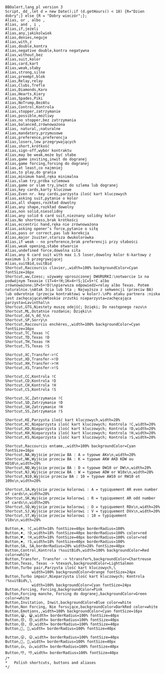     BBOalert,lang_pl version 3
    Script,_dd_,let d = new Date();if (d.getHours() < 18) {R="Dzien dobry";} else {R = "Dobry wieczór";};
    Alias, or , albo ,
    Alias, and , i ,
    Alias,if,jeżeli
    Alias,any,jakikolwiek
    Alias,denies,neguje
    Alias,with,z
    Alias,double,kontra
    Alias,negative double,kontra negatywna
    Alias,without,bez
    Alias,suit,kolor
    Alias,card,kart
    Alias,weak,słaby
    Alias,strong,silne
    Alias,preempt,blok
    Alias,Relay,relay
    Alias,Clubs,Trefle
    Alias,Diamonds,Karo
    Alias,Hearts,Kiery
    Alias,Spades,Piki
    Alias,NoTrump,BezAtu
    Alias,Control,Kontrola
    Alias,stopper,zatrzymanie
    Alias,possible,możliwy
    Alias,no stopper,bez zatrzymania
    Alias,balanced,zrównoważona
    Alias, natural,;naturalne
    Alias,mandatory,przymusowe
    Alias,preference,preferencja
    Alias,losers,lew przegrywających
    Alias,short,krótkość
    Alias,sign-off,wybór kontraktu
    Alias,may be weak,może być słabe
    Alias,game inviting,inwit do dogranej
    Alias,game forcing,forsing do dogranej
    Alias,at least,co najmniej
    Alias,to play,do grania
    Alias,minimum hand,ręka minimalna
    Alias,slam try,próba szlemowa
    Alias,game or slam try,inwit do szlema lub dogranej
    Alias,key cards,karty kluczowe
    Alias,Even nr. key cards,parzysta ilość kart kluczowych
    Alias,asking suit,pytanie o kolor
    Alias,all shapes,rozkład dowolny
    Alias,any shape,rozkład dowolny
    Alias,non solid,niesolidny
    Alias,any solid 6 card suit,nieznany solidny kolor
    Alias,No shortness,brak krótkości
    Alias,eccentric hand,ręka nie zrównoważona
    Alias,asking opener’s force,pytanie o siłę
    Alias,pass or correct,pas lub korekcja
    Alias,major 2suiter,starsza dwukolorowka
    Alias,if weak - no preference,brak preferencji przy słabości
    Alias,weak opening,słabe otwarcie
    Alias,undefined force,dowolna siła
    Alias,any 6 card suit with max 1.5 loser,dowolny kolor 6-kartowy z maximum 1.5 przegrywającej
    Alias,suitBid,suitBid
    Shortcut,Raccourcis clavier,,width=100% backgroundColor=Cyan fontSize=16px
    Shortcut,ww,Czesc; używamy uproszczonej DWURURKI:\notwarcie 1x na podwójnym Texasie (1T=4+!H;1K=4+!S;1C=5+!C albo zrównoważone;1P=5+!D)\npierwsza odpowiedź=relay albo Texas. Potem naturalnie.\nAtak 3cia lub 5ta ; Najwyższa z sekwencji (przeciw BA) lub odwrotnie (przeciw kontraktowi w kolor).\nPo ataku partnera :niska jest zachęcająca\nWłoskie zrzutki nieparzysta=zachęcająca parzysta=Lavinthal\n
    Shortcut,GTG,Niestety muszę odejść; Dzięki; Do następnego razu\n
    Shortcut,ML,Ostatnie rozdanie; Dzięki\n
    Shortcut,dd,%_dd_%\n
    Shortcut,SP,Sorry\n
    Shortcut,Raccourcis enchères,,width=100% backgroundColor=Cyan fontSize=16px
    Shortcut,TC,Texas !C
    Shortcut,TD,Texas !D
    Shortcut,TH,Texas !H
    Shortcut,TS,Texas !S

    Shortcut,XC,Transfer->!C
    Shortcut,XD,Transfer->!D
    Shortcut,XH,Transfer->!H
    Shortcut,XS,Transfer->!S

    Shortcut,CC,Kontrola !C
    Shortcut,CD,Kontrola !D
    Shortcut,CH,Kontrola !H
    Shortcut,CS,Kontrola !S

    Shortcut,SC,Zatrzymanie !C
    Shortcut,SD,Zatrzymanie !D
    Shortcut,SH,Zatrzymanie !H
    Shortcut,SS,Zatrzymanie !S

    Shortcut,KE,Parzysta ilość kart kluczowych,width=20%
    Shortcut,KC,Nieparzysta ilość kart kluczowych; Kontrola !C,width=20%
    Shortcut,KD,Nieparzysta ilość kart kluczowych; Kontrola !D,width=20%
    Shortcut,KH,Nieparzysta ilość kart kluczowych; Kontrola !H,width=20%
    Shortcut,KS,Nieparzysta ilość kart kluczowych; Kontrola !S,width=20%

    Shortcut,Raccourcis entame,,width=100% backgroundColor=Cyan fontSize=16px
    Shortcut,NA,Wyjście przeciw BA : A = typowe AKx\n,width=20%
    Shortcut,NK,Wyjście przeciw BA : K = typowe AKW AKD KDW ou KD10\n,width=20%
    Shortcut,NQ,Wyjście przeciw BA : D = typowe DW10 or DW\n,width=20%
    Shortcut,NJ,Wyjście przeciw BA : W = typowe ADW or W10x\n,width=20%
    Shortcut,N10,Wyjście przeciw BA : 10 = typowe AW10 or RW10 ot 109x\n,width=20%

    Shortcut,SA,Wyjście przeciw kolorowi : A = typiquement AR even number of cards\n,width=20%
    Shortcut,SK,Wyjście przeciw kolorowi : R = typiquement AR odd number of cards\n,width=20%
    Shortcut,SQ,Wyjście przeciw kolorowi : D = typiquement RDx\n,width=20%
    Shortcut,SJ,Wyjście przeciw kolorowi : V = typiquement DVx\n,width=20%
    Shortcut,ST,Wyjście przeciw kolorowi : 10 = typiquement V10x\n,width=20%

    Button,♣, !C,width=18% fontSize=40px borderRadius=100%
    Button,♦, !D,width=18% fontSize=40px borderRadius=100% color=red
    Button,♥, !H,width=18% fontSize=40px borderRadius=100% color=red
    Button,♠, !S,width=18% fontSize=40px borderRadius=100%
    Button,SA, SA,borderRadius=20% width=28% fontSize=40px
    Button,Control,Kontrola !%suitBid%,width=100% backgroundColor=Red color=white
    Button,Transfer, Transfer -> %transfer%,backgroundColor=Chartreuse
    Button,Texas, Texas -> %texas%,backgroundColor=LightSalmon
    Button,Turbo pair,Parzysta ilość kart kluczowych,\
                width=100% backgroundColor=Orange fontSize=24px
    Button,Turbo impair,Nieparzysta ilość kart kluczowych; Kontrola !%suitBid%,\
                width=100% backgroundColor=Cyan fontSize=24px
    Button,Forcing, Forcing,backgroundColor=Pink
    Button,Forcing manche, Forsing do dogranej,backgroundColor=Green color=white
    Button,Invitation, Inwit,backgroundColor=Blue color=white
    Button,Non Forcing, Nie forsujące,backgroundColor=DarkRed color=white
    Button,Emotions,,width=100% backgroundColor=Cyan fontSize=16px
    Button,😀, 😀,width= borderRadius=100% fontSize=40px
    Button,😞, 😞,width= borderRadius=100% fontSize=40px
    Button,😢, 😢,width= borderRadius=100% fontSize=40px
    Button,😬, 😬,width= borderRadius=100% fontSize=40px

    Button,😛, 😛,width= borderRadius=100% fontSize=40px
    Button,👹, 👹,width= borderRadius=100% fontSize=40px
    Button,👍, 👍,width= borderRadius=100% fontSize=40px
    Button,👎, 👎,width= borderRadius=100% fontSize=40px
    /*
    *   Polish shortcuts, buttons and aliases
    */
